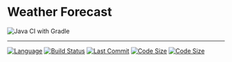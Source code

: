 # Weather Forecast
![Java CI with Gradle](https://github.com/Claudiu7197/WeatherForecast/workflows/Java%20CI%20with%20Gradle/badge.svg)
***
[![Language](https://img.shields.io/github/languages/top/Claudiu7197/WeatherForecast?style=plastic)]()
[![Build Status](https://img.shields.io/github/workflow/status/Claudiu7197/WeatherForecast/Java%20CI%20with%20Gradle?logo=github&style=plastic)]()
[![Last Commit](https://img.shields.io/github/last-commit/Claudiu7197/WeatherForecast?style=plastic)]()
[![Code Size](https://img.shields.io/github/languages/code-size/Claudiu7197/WeatherForecast?style=plastic)]()
[![Code Size](https://img.shields.io/badge/status-in%20progress-orange?style=plastic)]()
